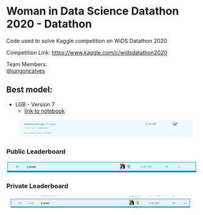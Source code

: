 # Woman in Data Science Datathon 2020 - Datathon
Code used to solve Kaggle competition on WiDS Datathon 2020

Competition Link: https://www.kaggle.com/c/widsdatathon2020

Team Members:<br>
    [@jungoncalves](https://github.com/jungoncalves)

## Best model: ##
- LGB - Version 7
    - [link to notebook](./6-lgb-v6/)
    <p align="center">
    <img src="./imgs/bestSubmission.PNG" alt="Best Submission">
    <br>
    </p>

### Public Leaderboard ###
<p align="center">
    <img src="./imgs/publicLeaderboard.PNG" alt="Public Leaderboard">
    <br>
    </p>

### Private Leaderboard ###
<p align="center">
    <img src="./imgs/privateLeaderboard.PNG" alt="Public Leaderboard">
    <br>
    <br>
    </p>


